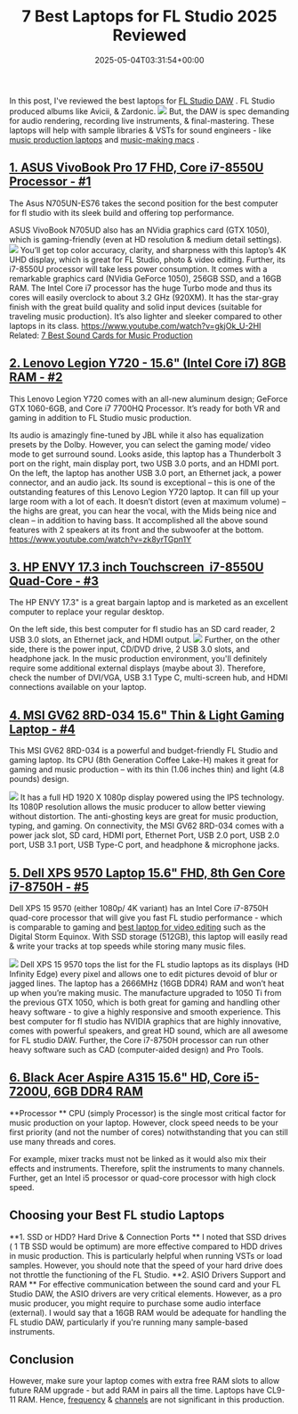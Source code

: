 ﻿---
layout: post
title: 7 Best Laptops for FL Studio 2025 Reviewed
date: '2025-05-04T03:31:54+00:00'
categories:
- Laptops
tags: []
slug: /best-laptops-for-fl-studio/
lastmod: 2025-05-07T12:21:24+03:00
---

In this post, I've reviewed the best laptops for
[FL Studio DAW](https://www.image-line.com/flstudio/)
.
FL Studio
produced albums like Avicii, & Zardonic.
![](/assets/img/12/Pest-Control.jpg)
But, the DAW is spec demanding for audio rendering, recording live instruments, & final-mastering.
These laptops will help with sample libraries & VSTs for sound engineers - like
[music production laptops](https://pestpolicy.com/best-laptop-for-music-production/)
and
[music-making macs](https://pestpolicy.com/best-mac-for-music-production/)
.
## [1. ASUS VivoBook Pro 17 FHD, Core i7-8550U Processor - #1](https://www.amazon.com/dp/B0791WV9MG/?tag=p-policy-20)
The Asus
N705UN-ES76
takes the second position for the best computer for fl studio with its sleek build and offering top performance.

ASUS VivoBook N705UD also has an NVidia graphics card (GTX 1050), which is gaming-friendly (even at HD resolution & medium detail settings).
![](/assets/img/e/ir)
You’ll get top color accuracy, clarity, and sharpness with this laptop’s 4K UHD display, which is great for FL Studio, photo & video editing.
Further, its i7-8550U processor will take less power consumption. It comes with a remarkable graphics card (NVidia GeForce 1050), 256GB SSD, and a 16GB RAM. The Intel Core i7 processor has the huge Turbo mode and thus its cores will easily overclock to about 3.2 GHz (920XM).
It has the star-gray finish with the great build quality and solid input devices (suitable for traveling music production). It’s also lighter and sleeker compared to other laptops in its class.
https://www.youtube.com/watch?v=gkjOk_U-2HI
Related:
[7 Best Sound Cards for Music Production](https://pestpolicy.com/best-sound-cards-for-music-production/)
## [2. Lenovo Legion Y720 - 15.6" (Intel Core i7) 8GB RAM - #2](https://www.amazon.com/dp/B074L1NK79/?tag=p-policy-20)
This Lenovo Legion Y720 comes with an all-new aluminum design; GeForce GTX 1060-6GB, and Core i7 7700HQ Processor. It’s ready for both VR and gaming in addition to FL Studio music production.

Its audio is amazingly fine-tuned by JBL while it also has equalization presets by the Dolby. However, you can select the gaming mode/ video mode to get surround sound.
Looks aside, this laptop has a Thunderbolt 3 port on the right, main display port, two USB 3.0 ports, and an HDMI port. On the left, the laptop has another USB 3.0 port, an Ethernet jack, a power connector, and an audio jack.
Its sound is exceptional – this is one of the outstanding features of this Lenovo Legion Y720 laptop. It can fill up your large room with a lot of each.
It doesn’t distort (even at maximum volume) – the highs are great, you can hear the vocal, with the Mids being nice and clean – in addition to having bass. It accomplished all the above sound features with 2 speakers at its front and the subwoofer at the bottom.
https://www.youtube.com/watch?v=zk8yrTGpn1Y
## [3. HP ENVY 17.3 inch Touchscreen  i7-8550U Quad-Core - #3](https://www.amazon.com/dp/B07BPYB7NL/?tag=p-policy-20)
The HP ENVY 17.3" is a great bargain laptop and is marketed as an excellent computer to replace your regular desktop.

On the left side, this best computer for fl studio has an SD card reader, 2 USB 3.0 slots, an Ethernet jack, and HDMI output.
![](/assets/img/e/ir)
Further, on the other side, there is the power input, CD/DVD drive, 2 USB 3.0 slots, and headphone jack.
In the music production environment, you'll definitely require some additional external displays (maybe about 3). Therefore, check the number of DVI/VGA, USB 3.1 Type C, multi-screen hub, and HDMI connections available on your laptop.
## [4. MSI GV62 8RD-034 15.6" Thin & Light Gaming Laptop - #4](https://www.amazon.com/dp/B07BWF4H3W/?tag=p-policy-20)
This MSI GV62 8RD-034 is a powerful and budget-friendly FL Studio and gaming laptop. Its CPU (8th Generation Coffee Lake-H) makes it great for gaming and music production – with its thin (1.06 inches thin) and light (4.8 pounds) design.

![](/assets/img/e/ir)
It has a full HD 1920 X 1080p display powered using the IPS technology. Its 1080P resolution allows the music producer to allow better viewing without distortion. The anti-ghosting keys are great for music production, typing, and gaming.
On connectivity, the MSI GV62 8RD-034 comes with a power jack slot, SD card, HDMI port, Ethernet Port, USB 2.0 port, USB 2.0 port, USB 3.1 port, USB Type-C port, and headphone & microphone jacks.
## [5. Dell XPS 9570 Laptop 15.6" FHD, 8th Gen Core i7-8750H - #5](https://www.amazon.com/dp/B07CTKVGQ5/?tag=p-policy-20)
Dell XPS 15 9570 (either 1080p/ 4K variant) has an Intel Core i7-8750H quad-core processor that will give you fast FL studio performance - which is comparable to gaming and
[best laptop for video editing](https://pestpolicy.com/best-laptop-for-video-editing/)
such as the Digital Storm Equinox. With SSD storage (512GB), this laptop will easily read & write your tracks at top speeds while storing many music files.

![](/assets/img/e/ir)
Dell XPS 15 9570 tops the list for the FL studio laptops as its displays (HD Infinity Edge) every pixel and allows one to edit pictures devoid of blur or jagged lines.
The laptop has a 2666MHz (16GB DDR4) RAM and won’t heat up when you’re making music. The manufacture upgraded to 1050 Ti from the previous GTX 1050, which is both great for gaming and handling other heavy software - to give a highly responsive and smooth experience.
This best computer for fl studio has NVIDIA graphics that are highly innovative, comes with powerful speakers, and great HD sound, which are all awesome for FL studio DAW. Further, the Core i7-8750H processor can run other heavy software such as CAD (computer-aided design) and Pro Tools.
## [6. Black Acer Aspire A315 15.6" HD, Core i5-7200U, 6GB DDR4 RAM](https://www.amazon.com/dp/B07BN57QBZ/?tag=p-policy-20)
**Processor **
CPU (simply Processor) is the single most critical factor for music production on your laptop. However, clock speed needs to be your first priority (and not the number of cores) notwithstanding that you can still use many threads and cores.

For example, mixer tracks must not be linked as it would also mix their effects and instruments. Therefore, split the instruments to many channels. Further, get an Intel i5 processor or quad-core processor with high clock speed.
## Choosing your Best FL studio Laptops
**1. SSD or HDD? Hard Drive & Connection Ports **
I noted that SSD drives ( 1 TB SSD would be optimum) are more effective compared to HDD drives in music production. This is particularly helpful when running VSTs or load samples. However, you should note that the speed of your hard drive does not throttle the functioning of the FL Studio.
**2. ASIO Drivers Support and RAM **
For effective communication between the sound card and your FL Studio DAW, the ASIO drivers are very critical elements. However, as a pro music producer, you might require to purchase some audio interface (external).
I would say that a 16GB RAM would be adequate for handling the FL studio DAW, particularly if you're running many sample-based instruments.
## Conclusion
However, make sure your laptop comes with extra free RAM slots to allow future RAM upgrade - but add RAM in pairs all the time. Laptops have CL9-11 RAM. Hence,
[frequency](https://www.youtube.com/watch?v=dWgzA2C61z4)
&
[channels](https://pestpolicy.com/)
are not significant in this production.